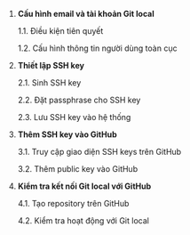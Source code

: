 1. **Cấu hình email và tài khoản Git local**
    
    1.1. Điều kiện tiên quyết
    
    1.2. Cấu hình thông tin người dùng toàn cục
    
2. **Thiết lập SSH key**
    
    2.1. Sinh SSH key
    
    2.2. Đặt passphrase cho SSH key
    
    2.3. Lưu SSH key vào hệ thống
    
3. **Thêm SSH key vào GitHub**
    
    3.1. Truy cập giao diện SSH keys trên GitHub
    
    3.2. Thêm public key vào GitHub
    
4. **Kiểm tra kết nối Git local với GitHub**
    
    4.1. Tạo repository trên GitHub
    
    4.2. Kiểm tra hoạt động với Git local
